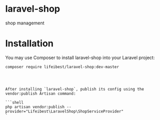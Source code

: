 # laravel-shop
shop management

# Installation

You may use Composer to install laravel-shop into your Laravel project:

```shell
composer require lifeibest/laravel-shop:dev-master




After installing `laravel-shop`, publish its config using the vendor:publish Artisan command:

```shell
php artisan vendor:publish --provider="Lifeibest\LaravelShop\ShopServiceProvider"
`